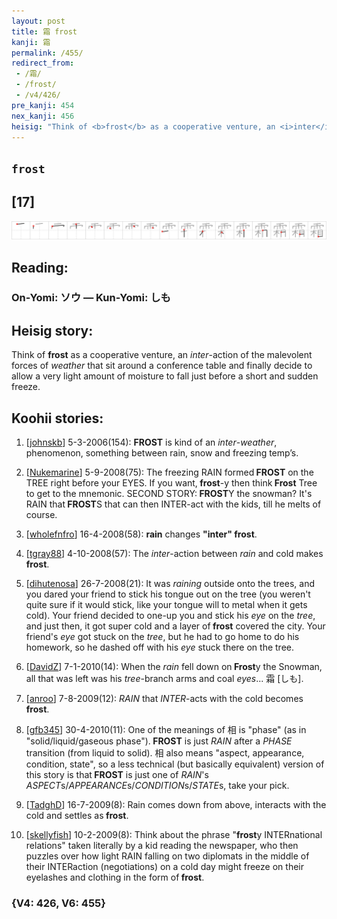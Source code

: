 ```yaml
---
layout: post
title: 霜 frost
kanji: 霜
permalink: /455/
redirect_from:
 - /霜/
 - /frost/
 - /v4/426/
pre_kanji: 454
nex_kanji: 456
heisig: "Think of <b>frost</b> as a cooperative venture, an <i>inter</i>-action of the malevolent forces of <i>weather</i> that sit around a conference table and finally decide to allow a very light amount of moisture to fall just before a short and sudden freeze."
---
```


## `frost`

## [17]

<div class="stroke"><img src="../images/E99C9C.png" /></div>

## Reading:

### On-Yomi: ソウ &mdash; Kun-Yomi: しも

## Heisig story:

Think of <b>frost</b> as a cooperative venture, an <i>inter</i>-action of the malevolent forces of <i>weather</i> that sit around a conference table and finally decide to allow a very light amount of moisture to fall just before a short and sudden freeze.

## Koohii stories:

1) [<a href="http://kanji.koohii.com/profile/johnskb">johnskb</a>] 5-3-2006(154): <strong>FROST</strong> is kind of an <em>inter</em>-<em>weather</em>, phenomenon, something between rain, snow and freezing temp’s.

2) [<a href="http://kanji.koohii.com/profile/Nukemarine">Nukemarine</a>] 5-9-2008(75): The freezing RAIN formed<strong> FROST</strong> on the TREE right before your EYES. If you want,<strong> frost</strong>-y then think<strong> Frost</strong> Tree to get to the mnemonic. SECOND STORY:<strong> FROST</strong>Y the snowman? It&#039;s RAIN that<strong> FROST</strong>S that can then INTER-act with the kids, till he melts of course.

3) [<a href="http://kanji.koohii.com/profile/wholefnfro">wholefnfro</a>] 16-4-2008(58): <strong>rain</strong> changes <strong>&quot;inter&quot;</strong><strong> frost</strong>.

4) [<a href="http://kanji.koohii.com/profile/tgray88">tgray88</a>] 4-10-2008(57): The <em>inter</em>-action between <em>rain</em> and cold makes<strong> frost</strong>.

5) [<a href="http://kanji.koohii.com/profile/dihutenosa">dihutenosa</a>] 26-7-2008(21): It was <em>raining</em> outside onto the trees, and you dared your friend to stick his tongue out on the tree (you weren&#039;t quite sure if it would stick, like your tongue will to metal when it gets cold). Your friend decided to one-up you and stick his <em>eye</em> on the <em>tree</em>, and just then, it got super cold and a layer of<strong> frost</strong> covered the city. Your friend&#039;s <em>eye</em> got stuck on the <em>tree</em>, but he had to go home to do his homework, so he dashed off with his <em>eye</em> stuck there on the tree.

6) [<a href="http://kanji.koohii.com/profile/DavidZ">DavidZ</a>] 7-1-2010(14): When the <em>rain</em> fell down on<strong> Frost</strong>y the Snowman, all that was left was his <em>tree</em>-branch arms and coal <em>eyes</em>... 霜 [しも].

7) [<a href="http://kanji.koohii.com/profile/anroo">anroo</a>] 7-8-2009(12): <em>RAIN</em> that <em>INTER</em>-acts with the cold becomes<strong> frost</strong>.

8) [<a href="http://kanji.koohii.com/profile/gfb345">gfb345</a>] 30-4-2010(11): One of the meanings of 相 is &quot;phase&quot; (as in &quot;solid/liquid/gaseous phase&quot;).<strong> FROST</strong> is just <em>RAIN</em> after a <em>PHASE</em> transition (from liquid to solid). 相 also means &quot;aspect, appearance, condition, state&quot;, so a less technical (but basically equivalent) version of this story is that<strong> FROST</strong> is just one of <em>RAIN</em>&#039;s <em>ASPECT</em>s/<em>APPEARANCE</em>s/<em>CONDITION</em>s/<em>STATE</em>s, take your pick.

9) [<a href="http://kanji.koohii.com/profile/TadghD">TadghD</a>] 16-7-2009(8): Rain comes down from above, interacts with the cold and settles as<strong> frost</strong>.

10) [<a href="http://kanji.koohii.com/profile/skellyfish">skellyfish</a>] 10-2-2009(8): Think about the phrase &quot;<strong>frost</strong>y INTERnational relations&quot; taken literally by a kid reading the newspaper, who then puzzles over how light RAIN falling on two diplomats in the middle of their INTERaction (negotiations) on a cold day might freeze on their eyelashes and clothing in the form of<strong> frost</strong>.

### {V4: 426, V6: 455}
